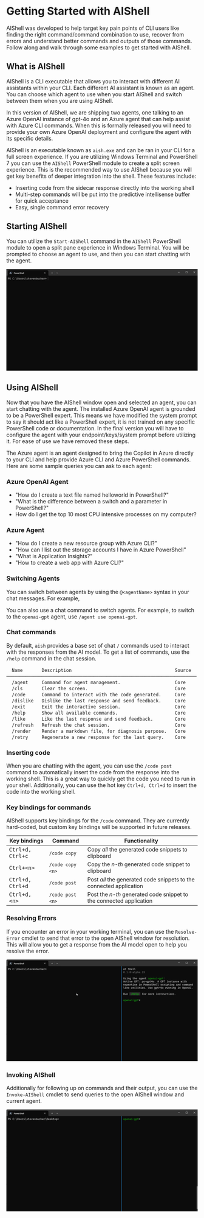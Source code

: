 # Getting Started with AIShell

AIShell was developed to help target key pain points of CLI users like finding the right
command/command combination to use, recover from errors and understand better commands and outputs
of those commands. Follow along and walk through some examples to get started with AIShell.

## What is AIShell

AIShell is a CLI executable that allows you to interact with different AI assistants within your
CLI. Each different AI assistant is known as an agent. You can choose which agent to use when you
start AIShell and switch between them when you are using AIShell.

In this version of AIShell, we are shipping two agents, one talking to an Azure OpenAI instance of
gpt-4o and an Azure agent that can help assist with Azure CLI commands. When this is formally
released you will need to provide your own Azure OpenAI deployment and configure the agent with its
specific details.

AIShell is an executable known as `aish.exe` and can be ran in your CLI for a full screen
experience. If you are utilizing Windows Terminal and PowerShell 7 you can use the `AIShell`
PowerShell module to create a split screen experience. This is the recommended way to use AIShell
because you will get key benefits of deeper integration into the shell. These features include:

- Inserting code from the sidecar response directly into the working shell
- Multi-step commands will be put into the predictive intellisense buffer for quick acceptance
- Easy, single command error recovery

## Starting AIShell

You can utilize the `Start-AIShell` command in the `AIShell` PowerShell module to open a split pane
experience in Windows Terminal. You will be prompted to choose an agent to use, and then you can
start chatting with the agent.

![A Gif showing Getting Started with AIShell](/docs/media/startAISHell.gif)

## Using AIShell

Now that you have the AIShell window open and selected an agent, you can start chatting with the
agent. The installed Azure OpenAI agent is grounded to be a PowerShell expert. This means we have
modified the system prompt to say it should act like a PowerShell expert, it is not trained on any
specific PowerShell code or documentation. In the final version you will have to configure the agent
with your endpoint/keys/system prompt before utilizing it. For ease of use we have removed these
steps. 

The Azure agent is an agent designed to bring the Copilot in Azure directly to your CLI and
help provide Azure CLI and Azure PowerShell commands. Here are some sample queries you can ask to
each agent:

### Azure OpenAI Agent

- "How do I create a text file named helloworld in PowerShell?"
- "What is the difference between a switch and a parameter in PowerShell?"
- How do I get the top 10 most CPU intensive processes on my computer?

### Azure Agent
- "How do I create a new resource group with Azure CLI?"
- "How can I list out the storage accounts I have in Azure PowerShell"
- "What is Application Insights?"
- "How to create a web app with Azure CLI?"

### Switching Agents

You can switch between agents by using the `@<agentName>` syntax in your chat messages. For example,

You can also use a chat command to switch agents. For example, to switch to the `openai-gpt` agent, use `/agent use openai-gpt`.

### Chat commands

By default, `aish` provides a base set of chat `/` commands used to interact with the responses from
the AI model. To get a list of commands, use the `/help` command in the chat session.

```
  Name       Description                                      Source
──────────────────────────────────────────────────────────────────────
  /agent     Command for agent management.                    Core
  /cls       Clear the screen.                                Core
  /code      Command to interact with the code generated.     Core
  /dislike   Dislike the last response and send feedback.     Core
  /exit      Exit the interactive session.                    Core
  /help      Show all available commands.                     Core
  /like      Like the last response and send feedback.        Core
  /refresh   Refresh the chat session.                        Core
  /render    Render a markdown file, for diagnosis purpose.   Core
  /retry     Regenerate a new response for the last query.    Core
```

### Inserting code

When you are chatting with the agent, you can use the `/code post` command to automatically insert
the code from the response into the working shell. This is a great way to quickly get the code you
need to run in your shell. Additionally, you can use the hot key `Ctrl+d, Ctrl+d` to insert the code
into the working shell.

### Key bindings for commands

AIShell supports key bindings for the `/code` command. They are currently hard-coded, but custom key
bindings will be supported in future releases.

| Key bindings              | Command          | Functionality |
| ------------------------- | ---------------- | ------------- |
| <kbd>Ctrl+d, Ctrl+c</kbd> | `/code copy`     | Copy _all_ the generated code snippets to clipboard |
| <kbd>Ctrl+\<n\></kbd>     | `/code copy <n>` | Copy the _n-th_ generated code snippet to clipboard |
| <kbd>Ctrl+d, Ctrl+d</kbd> | `/code post`     | Post _all_ the generated code snippets to the connected application |
| <kbd>Ctrl+d, \<n\></kbd>  | `/code post <n>` | Post the _n-th_ generated code snippet to the connected application |

### Resolving Errors

If you encounter an error in your working terminal, you can use the `Resolve-Error` cmdlet to send
that error to the open AIShell window for resolution. This will allow you to get a response from the
AI model open to help you resolve the error.

![A Gif showing Resolving Errors with AIShell](/docs/media/ResolveError.gif)

### Invoking AIShell
Additionally for following up on commands and their output, you can use the `Invoke-AIShell` cmdlet
to send queries to the open AIShell window and current agent.

![A Gif showing Invoking AIShell with AIShell](/docs/media/InvokeAIShell.gif)



